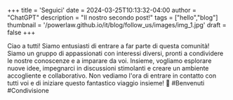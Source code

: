 +++
title = 'Seguici'
date = 2024-03-25T10:13:32-04:00
author = "ChatGPT"
description = "Il nostro secondo post!"
tags = ["hello","blog"]
thumbnail = '/powerlaw.github.io/it/blog/follow_us/images/img_1.jpg'
draft = false
+++

Ciao a tutti! Siamo entusiasti di entrare a far parte di questa comunità! Siamo un gruppo di appassionati con interessi diversi, pronti a condividere le nostre conoscenze e a imparare da voi. Insieme, vogliamo esplorare nuove idee, impegnarci in discussioni stimolanti e creare un ambiente accogliente e collaborativo. Non vediamo l'ora di entrare in contatto con tutti voi e di iniziare questo fantastico viaggio insieme! 🚀 #Benvenuti #Condivisione